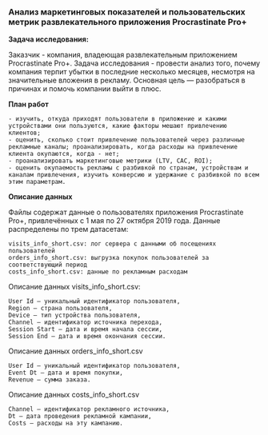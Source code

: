 ### **Анализ маркетинговых показателей и пользовательских метрик развлекательного приложения Procrastinate Pro+**

**Задача исследования:**

Заказчик - компания, владеющая развлекательным приложением Procrastinate Pro+. Задача исследования - провести анализ того, почему компания терпит убытки в последние несколько месяцев, несмотря на значительные вложения в рекламу. Основная цель — разобраться в причинах и помочь компании выйти в плюс.

**План работ**

    - изучить, откуда приходят пользователи в приложение и какими устройствами они пользуются, какие факторы мешают привлечению клиентов;
    - оценить, сколько стоит привлечение пользователей через различные рекламные каналы; проанализировать, когда расходы на привлечение клиента окупаются, когда - нет;
    - проанализировать маркетинговые метрики (LTV, CAC, ROI);
    - оценить окупаемость рекламы с разбивкой по странам, устройствам и каналам привлечения, изучить конверсию и удержание с разбивкой по всем этим параметрам.

**Описание данных**

Файлы содержат данные о пользователях приложения Procrastinate Pro+, привлечённых с 1 мая по 27 октября 2019 года. Данные распределены по трем датасетам:

    visits_info_short.csv: лог сервера с данными об посещениях пользователей
    orders_info_short.csv: выгрузка покупок пользователей за соответствующий период
    costs_info_short.csv: данные по рекламным расходам

Описание данных visits_info_short.csv:

    User Id — уникальный идентификатор пользователя,
    Region — страна пользователя,
    Device — тип устройства пользователя,
    Channel — идентификатор источника перехода,
    Session Start — дата и время начала сессии,
    Session End — дата и время окончания сессии.

Описание данных orders_info_short.csv

    User Id — уникальный идентификатор пользователя,
    Event Dt — дата и время покупки,
    Revenue — сумма заказа.

Описание данных costs_info_short.csv

    Channel — идентификатор рекламного источника,
    Dt — дата проведения рекламной кампании,
    Costs — расходы на эту кампанию.

